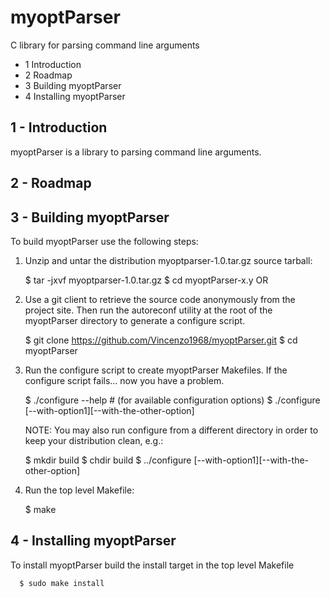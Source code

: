 myoptParser
===========

C library for parsing command line arguments

- 1 Introduction
- 2 Roadmap
- 3 Building myoptParser 
- 4 Installing myoptParser 


1 - Introduction
-----------------
myoptParser is a library to parsing command line arguments.

2 - Roadmap
------------

3 - Building myoptParser
--------------------
To build myoptParser use the following steps:

   1) Unzip and untar the distribution myoptparser-1.0.tar.gz source tarball:
   
      $ tar -jxvf myoptparser-1.0.tar.gz
      $ cd myoptParser-x.y
 OR

   1) Use a git client to retrieve the source code anonymously from
      the project site. Then run the autoreconf utility at the root of
      the myoptParser directory to generate a configure script.

      $ git clone https://github.com/Vincenzo1968/myoptParser.git
      $ cd myoptParser
          
   2) Run the configure script to create myoptParser Makefiles. If the configure
      script fails... now you have a problem.
     
      $ ./configure --help          # (for available configuration options)
      $ ./configure [--with-option1][--with-the-other-option]

      NOTE: You may also run configure from a different directory in order to
      keep your distribution clean, e.g.:

      $ mkdir build
      $ chdir build
      $ ../configure [--with-option1][--with-the-other-option]
          
   3) Run the top level Makefile:
    
      $ make
          
4 - Installing myoptParser
----------------------
To install myoptParser build the install target in the top level Makefile
    
      $ sudo make install
    

